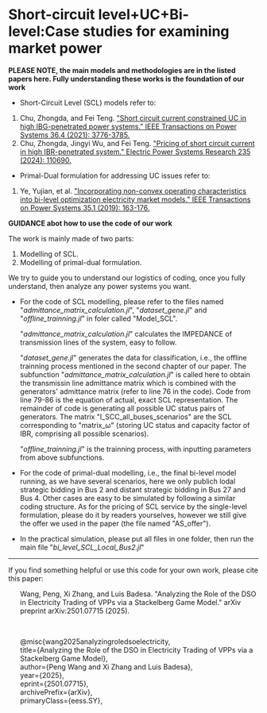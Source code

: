 # Short-circuit level+UC+Bi-level:Case studies for examining market power

**PLEASE NOTE, the main models and methodologies are in the listed papers here. Fully understanding these works is the foundation of our work**
- Short-Circuit Level (SCL) models refer to:
1. Chu, Zhongda, and Fei Teng. ["Short circuit current constrained UC in high IBG-penetrated power systems." IEEE Transactions on Power Systems 36.4 (2021): 3776-3785.](https://ieeexplore.ieee.org/abstract/document/9329077)
2. Chu, Zhongda, Jingyi Wu, and Fei Teng. ["Pricing of short circuit current in high IBR-penetrated system." Electric Power Systems Research 235 (2024): 110690.](https://www.sciencedirect.com/science/article/pii/S0378779624005765)
- Primal-Dual formulation for addressing UC issues refer to:
1. Ye, Yujian, et al. ["Incorporating non-convex operating characteristics into bi-level optimization electricity market models." IEEE Transactions on Power Systems 35.1 (2019): 163-176.](https://ieeexplore.ieee.org/abstract/document/8746573)

**GUIDANCE abot how to use the code of our work**

The work is mainly made of two parts:
1. Modelling of SCL.
2. Modelling of primal-dual formulation.

We try to guide you to understand our logistics of coding, once you fully understand, then analyze any power systems you want.
- For the code of SCL modelling, please refer to the files named "_admittance_matrix_calculation.jl_", "_dataset_gene.jl_" and "_offline_trainning.jl_" in foler called "Model_SCL".

  "_admittance_matrix_calculation.jl_" calculates the IMPEDANCE of transmission lines of the system, easy to follow.

  "_dataset_gene.jl_" generates the data for classification, i.e., the offline trainning process mentioned in the second chapter of our paper. The subfunction "_admittance_matrix_calculation.jl_" is called here to obtain the transmissin line admittance matrix which is combined with the generators' admittance matrix (refer to line 76 in the code). Code from line 79-86 is the equation of actual, exact SCL representation. The remainder of code is generating all possible UC status pairs of generators. The matrix "I_SCC_all_buses_scenarios" are the SCL corresponding to "matrix_ω" (storing UC status and capacity factor of IBR, comprising all possible scenarios).

  "_offline_trainning.jl_" is the trainning process, with inputting parameters from above subfunctions.

- For the code of primal-dual modelling, i.e., the final bi-level model running, as we have several scenarios, here we only publich lodal strategic bidding in Bus 2 and distant strategic bidding in Bus 27 and Bus 4. Other cases are easy to be simulated by following a similar coding structure. As for the pricing of SCL service by the single-level formulation, please do it by readers yourselves, however we still give the offer we used in the paper (the file named "AS_offer"). 

- In the practical simulation, please put all files in one folder, then run the main file "_bi_level_SCL_Local_Bus2.jl_"
----

If you find something helpful or use this code for your own work, please cite this paper:
<ol>
      Wang, Peng, Xi Zhang, and Luis Badesa. "Analyzing the Role of the DSO in Electricity Trading of VPPs via a Stackelberg Game Model." arXiv preprint arXiv:2501.07715 (2025).
</ol>
      <br>
      
<ol> 
@misc{wang2025analyzingroledsoelectricity, <br>
      title={Analyzing the Role of the DSO in Electricity Trading of VPPs via a Stackelberg Game Model}, <br>
      author={Peng Wang and Xi Zhang and Luis Badesa},<br>
      year={2025},<br>
      eprint={2501.07715},<br>
      archivePrefix={arXiv},<br>
      primaryClass={eess.SY},<br>
